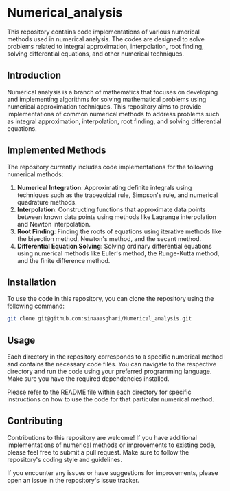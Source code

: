 # Numerical_analysis

This repository contains code implementations of various numerical methods used in numerical analysis. The codes are designed to solve problems related to integral approximation, interpolation, root finding, solving differential equations, and other numerical techniques.


## Introduction
Numerical analysis is a branch of mathematics that focuses on developing and implementing algorithms for solving mathematical problems using numerical approximation techniques. This repository aims to provide implementations of common numerical methods to address problems such as integral approximation, interpolation, root finding, and solving differential equations.

## Implemented Methods
The repository currently includes code implementations for the following numerical methods:

1. **Numerical Integration**: Approximating definite integrals using techniques such as the trapezoidal rule, Simpson's rule, and numerical quadrature methods.
2. **Interpolation**: Constructing functions that approximate data points between known data points using methods like Lagrange interpolation and Newton interpolation.
3. **Root Finding**: Finding the roots of equations using iterative methods like the bisection method, Newton's method, and the secant method.
4. **Differential Equation Solving**: Solving ordinary differential equations using numerical methods like Euler's method, the Runge-Kutta method, and the finite difference method.

## Installation
To use the code in this repository, you can clone the repository using the following command:

```bash
git clone git@github.com:sinaaasghari/Numerical_analysis.git
```

## Usage
Each directory in the repository corresponds to a specific numerical method and contains the necessary code files. You can navigate to the respective directory and run the code using your preferred programming language. Make sure you have the required dependencies installed.

Please refer to the README file within each directory for specific instructions on how to use the code for that particular numerical method.

## Contributing
Contributions to this repository are welcome! If you have additional implementations of numerical methods or improvements to existing code, please feel free to submit a pull request. Make sure to follow the repository's coding style and guidelines.

If you encounter any issues or have suggestions for improvements, please open an issue in the repository's issue tracker.


